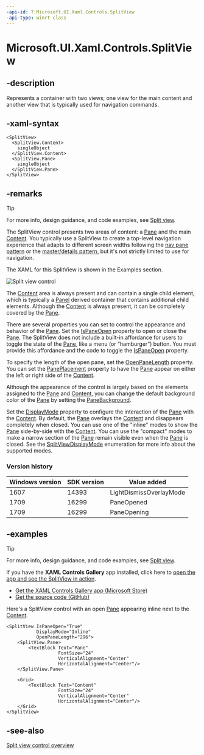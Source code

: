 ```yaml
---
-api-id: T:Microsoft.UI.Xaml.Controls.SplitView
-api-type: winrt class
---
```


<!-- Class syntax.
public class SplitView : Windows.UI.Xaml.Controls.Control, Windows.UI.Xaml.Controls.ISplitView, Windows.UI.Xaml.Controls.ISplitView2
-->

# Microsoft.UI.Xaml.Controls.SplitView

## -description

Represents a container with two views; one view for the main content and another view that is typically used for navigation commands.

## -xaml-syntax

```xaml
<SplitView>
  <SplitView.Content>
    singleObject
  </SplitView.Content>
  <SplitView.Pane>
    singleObject
  </SplitView.Pane>
</SplitView>

```

## -remarks

> [!TIP]
> For more info, design guidance, and code examples, see [Split view](/windows/uwp/design/controls-and-patterns/split-view).

The SplitView control presents two areas of content: a [Pane](splitview_pane.md) and the main [Content](splitview_content.md). You typically use a SplitView to create a top-level navigation experience that adapts to different screen widths following the [nav pane pattern](/windows/uwp/controls-and-patterns/nav-pane) or the [master/details pattern](/windows/uwp/design/controls-and-patterns/master-details), but it's not strictly limited to use for navigation.

The XAML for this SplitView is shown in the Examples section.

<img alt="Split view control" src="images/controls/SplitViewBasic.png" />

The [Content](splitview_content.md) area is always present and can contain a single child element, which is typically a [Panel](panel.md) derived container that contains additional child elements. Although the [Content](splitview_content.md) is always present, it can be completely covered by the [Pane](splitview_pane.md).

There are several properties you can set to control the appearance and behavior of the [Pane](splitview_pane.md). Set the [IsPaneOpen](splitview_ispaneopen.md) property to open or close the [Pane](splitview_pane.md). The SplitView does not include a built-in affordance for users to toggle the state of the [Pane](splitview_pane.md), like a menu (or “hamburger”) button. You must provide this affordance and the code to toggle the [IsPaneOpen](splitview_ispaneopen.md) property.

To specify the length of the open pane, set the [OpenPaneLength](splitview_openpanelength.md) property. You can set the [PanePlacement](splitview_paneplacement.md) property to have the [Pane](splitview_pane.md) appear on either the left or right side of the [Content](splitview_content.md).

Although the appearance of the control is largely based on the elements assigned to the [Pane](splitview_pane.md) and [Content](splitview_content.md), you can change the default background color of the [Pane](splitview_pane.md) by setting the [PaneBackground](splitview_panebackground.md).

Set the [DisplayMode](splitview_displaymode.md) property to configure the interaction of the [Pane](splitview_pane.md) with the [Content](splitview_content.md). By default, the [Pane](splitview_pane.md) overlays the [Content](splitview_content.md) and disappears completely when closed. You can use one of the "inline" modes to show the [Pane](splitview_pane.md) side-by-side with the [Content](splitview_content.md). You can use the "compact" modes to make a narrow section of the [Pane](splitview_pane.md) remain visible even when the [Pane](splitview_pane.md) is closed. See the [SplitViewDisplayMode](splitviewdisplaymode.md) enumeration for more info about the supported modes.

### Version history

| Windows version | SDK version | Value added |
| -- | -- | -- |
| 1607 | 14393 | LightDismissOverlayMode |
| 1709 | 16299 | PaneOpened |
| 1709 | 16299 | PaneOpening |

## -examples

> [!TIP]
> For more info, design guidance, and code examples, see [Split view](/windows/uwp/design/controls-and-patterns/split-view).
>
> If you have the **XAML Controls Gallery** app installed, click here to [open the app and see the SplitView in action](xamlcontrolsgallery:/item/SplitView).
> + [Get the XAML Controls Gallery app (Microsoft Store)](https://www.microsoft.com/store/productId/9MSVH128X2ZT)
> + [Get the source code (GitHub)](https://github.com/Microsoft/Xaml-Controls-Gallery)

Here's a SplitView control with an open [Pane](splitview_pane.md) appearing inline next to the [Content](splitview_content.md).

```xaml
<SplitView IsPaneOpen="True"
           DisplayMode="Inline"
           OpenPaneLength="296">
    <SplitView.Pane>
        <TextBlock Text="Pane"
                   FontSize="24"
                   VerticalAlignment="Center"
                   HorizontalAlignment="Center"/>
    </SplitView.Pane>

    <Grid>
        <TextBlock Text="Content"
                   FontSize="24"
                   VerticalAlignment="Center"
                   HorizontalAlignment="Center"/>
    </Grid>
</SplitView>
```

## -see-also

[Split view control overview](/windows/uwp/design/controls-and-patterns/split-view)
